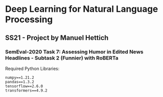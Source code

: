 # Deep Learning for Natural Language Processing
## SS21 - Project by Manuel Hettich
### SemEval-2020 Task 7: Assessing Humor in Edited News Headlines - Subtask 2 (Funnier) with RoBERTa

Required Python Libraries:
```
numpy==1.21.2
pandas==1.3.2
tensorflow==2.6.0
transformers==4.9.2
```